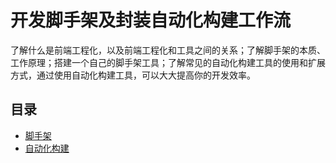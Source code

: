 # 开发脚手架及封装自动化构建工作流

了解什么是前端工程化，以及前端工程化和工具之间的关系；了解脚手架的本质、工作原理；搭建一个自己的脚手架工具；了解常见的自动化构建工具的使用和扩展方式，通过使用自动化构建工具，可以大大提高你的开发效率。

## 目录

- [脚手架](w-001-cli)
- [自动化构建](w-002-auto-build)
